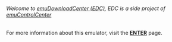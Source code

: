 ###### Welcome to [emuDownloadCenter (EDC)](https://github.com/PhoenixInteractiveNL/emuDownloadCenter/wiki/), EDC is a side project of [emuControlCenter](https://github.com/PhoenixInteractiveNL/emuControlCenter/wiki/)

For more information about this emulator, visit the [**ENTER**](https://github.com/PhoenixInteractiveNL/emuDownloadCenter/wiki/Emulator-enter#menu) page.
